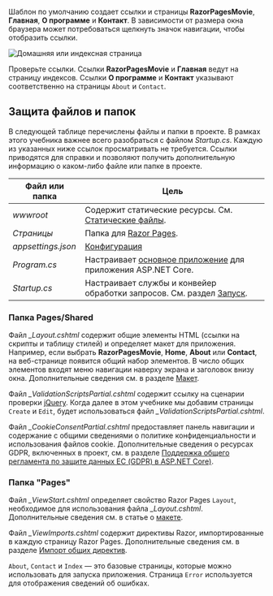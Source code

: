 Шаблон по умолчанию создает ссылки и страницы **RazorPagesMovie**, **Главная**, **О программе** и **Контакт**. В зависимости от размера окна браузера может потребоваться щелкнуть значок навигации, чтобы отобразить ссылки.

![Домашняя или индексная страница](~/tutorials/razor-pages/razor-pages-start/_static/home2.png)

Проверьте ссылки. Ссылки **RazorPagesMovie** и **Главная** ведут на страницу индексов. Ссылки **О программе** и **Контакт** указывают соответственно на страницы `About` и `Contact`.

## <a name="project-files-and-folders"></a>Защита файлов и папок

В следующей таблице перечислены файлы и папки в проекте. В рамках этого учебника важнее всего разобраться с файлом *Startup.cs*. Каждую из указанных ниже ссылок просматривать не требуется. Ссылки приводятся для справки и позволяют получить дополнительную информацию о каком-либо файле или папке в проекте.

| Файл или папка | Цель |
| -------------- | ------- |
| *wwwroot* | Содержит статические ресурсы. См. [Статические файлы](xref:fundamentals/static-files). |
| *Страницы* | Папка для [Razor Pages](xref:razor-pages/index). |
| *appsettings.json* | [Конфигурация](xref:fundamentals/configuration/index) |
| *Program.cs* | Настраивает [основное приложение](xref:fundamentals/host/index) для приложения ASP.NET Core. |
| *Startup.cs* | Настраивает службы и конвейер обработки запросов. См. раздел [Запуск](xref:fundamentals/startup). |

### <a name="the-pagesshared-folder"></a>Папка Pages/Shared

Файл *_Layout.cshtml* содержит общие элементы HTML (ссылки на скрипты и таблицу стилей) и определяет макет для приложения. Например, если выбрать **RazorPagesMovie**, **Home**, **About** или **Contact**, на веб-странице появится общий набор элементов. В число общих элементов входят меню навигации наверху экрана и заголовок внизу окна. Дополнительные сведения см. в разделе [Макет](xref:mvc/views/layout).

Файл *_ValidationScriptsPartial.cshtml* содержит ссылку на сценарии проверки [jQuery](https://jquery.com/). Когда далее в этом учебнике мы добавим страницы `Create` и `Edit`, будет использоваться файл *_ValidationScriptsPartial.cshtml*.

Файл *_CookieConsentPartial.cshtml* предоставляет панель навигации и содержание с общими сведениями о политике конфиденциальности и использования файлов cookie. Дополнительные сведения о ресурсах GDPR, включенных в проект, см. в разделе [Поддержка общего регламента по защите данных ЕС (GDPR) в ASP.NET Core)](xref:security/gdpr).

### <a name="the-pages-folder"></a>Папка "Pages"

Файл *_ViewStart.cshtml* определяет свойство Razor Pages `Layout`, необходимое для использования файла *_Layout.cshtml*. Дополнительные сведения см. в статье о [макете](xref:mvc/views/layout).

Файл *_ViewImports.cshtml* содержит директивы Razor, импортированные в каждую страницу Razor Pages. Дополнительные сведения см. в разделе [Импорт общих директив](xref:mvc/views/layout#importing-shared-directives).

`About`, `Contact` и `Index` — это базовые страницы, которые можно использовать для запуска приложения. Страница `Error` используется для отображения сведений об ошибках.
